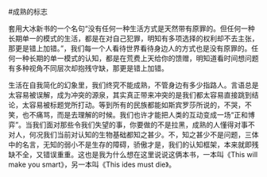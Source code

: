 #﻿成熟的标志

套用大冰新书的一个名句“没有任何一种生活方式是天然带有原罪的。但任何一种长期单一的模式的生活，都是在对自己犯罪，明知有多项选择的权利却不去主张，那更是错上加错。”，我们每一个人看待世界看待身边人的方式也是没有原罪的。任何一种长期的单一模式的认知，都是在荒费上天给你的馈赠，明知道看时间想问题有多种视角不同层次却抱残守缺，那更是错上加错。

生活在自我简化的幻象里，我们终究不能成熟，不管身边有多少指路人。言语总是太容易被误解，成为冲突的源泉，其实真正带来冲突的是我们都太容易直接跳到结论，太容易被标题党所打动。等到所有的民族都能如斯宾罗莎所说的，不哭，不笑，也不痛骂，而是去理解的时候。我们也许才能把人类的互动变成一场“正和博弈”。当我们面对那些令我们失望的事，你要做的不是拉黑，成熟的人懂得对事不对人，何况我们当前对认知的生物基础都知之甚少。不，知之甚少不是问题，三体中的名言，无知的弱小不是生存的障碍，骄傲才是，我们的认知框架，本来就即残缺不全，又错误重重。这也是我为什么想在这里说说这俩本书，一本叫《This will make you smart》，另一本叫《This ides must die》。

